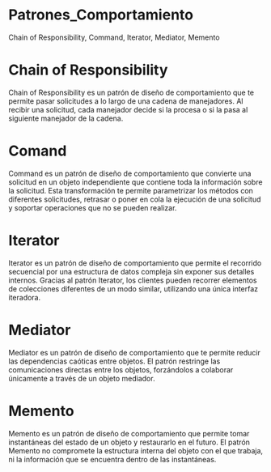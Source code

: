 # Patrones_Comportamiento
Chain of Responsibility, Command, Iterator, Mediator, Memento

# Chain of Responsibility
Chain of Responsibility es un patrón de diseño de comportamiento que te permite pasar solicitudes a lo largo de una cadena de manejadores. Al recibir una solicitud, cada manejador decide si la procesa o si la pasa al siguiente manejador de la cadena.

# Comand
Command es un patrón de diseño de comportamiento que convierte una solicitud en un objeto independiente que contiene toda la información sobre la solicitud. Esta transformación te permite parametrizar los métodos con diferentes solicitudes, retrasar o poner en cola la ejecución de una solicitud y soportar operaciones que no se pueden realizar.

# Iterator
Iterator es un patrón de diseño de comportamiento que permite el recorrido secuencial por una estructura de datos compleja sin exponer sus detalles internos. Gracias al patrón Iterator, los clientes pueden recorrer elementos de colecciones diferentes de un modo similar, utilizando una única interfaz iteradora.


# Mediator
Mediator es un patrón de diseño de comportamiento que te permite reducir las dependencias caóticas entre objetos. El patrón restringe las comunicaciones directas entre los objetos, forzándolos a colaborar únicamente a través de un objeto mediador.

# Memento
Memento es un patrón de diseño de comportamiento que permite tomar instantáneas del estado de un objeto y restaurarlo en el futuro.
El patrón Memento no compromete la estructura interna del objeto con el que trabaja, ni la información que se encuentra dentro de las instantáneas.
